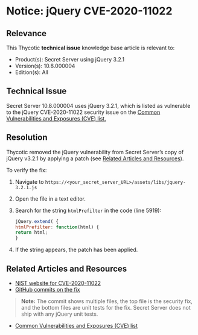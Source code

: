[title]: # (Notice: jQuery CVE-2020-11022)
[tags]: # (troubleshooting, workaround, notice, jquery, cve)
[priority]: # (1000)

# Notice: jQuery CVE-2020-11022

## Relevance

This Thycotic **technical issue** knowledge base article is relevant to:

- Product(s): Secret Server using jQuery 3.2.1
- Version(s): 10.8.000004
- Edition(s): All

## Technical Issue

Secret Server 10.8.000004 uses jQuery 3.2.1, which is listed as vulnerable to the jQuery CVE-2020-11022 security issue on the [Common Vulnerabilities and Exposures (CVE) list.](https://cve.mitre.org/) 

## Resolution

Thycotic removed the jQuery vulnerability from Secret Server’s copy of jQuery v3.2.1 by applying a patch (see [Related Articles and Resources](#related-articles-and-resources)). 

To verify the fix:

1. Navigate to  `https://<your_secret_server_URL>/assets/libs/jquery-3.2.1.js`
1. Open the file in a text editor.
1. Search for the string `htmlPrefilter` in the code (line 5919):

   ``` javascript
   jQuery.extend( {
   htmlPrefilter: function(html) {
   return html;
   }
   ```

1. If the string appears, the patch has been applied.

## Related Articles and Resources

- [NIST website for CVE-2020-11022](https://nvd.nist.gov/vuln/detail/CVE-2020-11022)
- [GitHub commits on the fix](https://github.com/jquery/jquery/commit/90fed4b453a5becdb7f173d9e3c1492390a1441f)

> **Note:** The commit shows multiple files, the top file is the security fix, and the bottom files are unit tests for the fix. Secret Server does not ship with any jQuery unit tests.

- [Common Vulnerabilities and Exposures (CVE) list](https://cve.mitre.org/)
